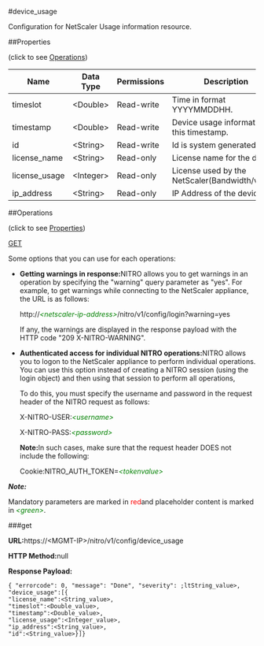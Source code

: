 #device_usage

Configuration for NetScaler Usage information resource.


##Properties 
<span>(click to see [Operations](#opera))</span>


<table><thead><tr><th>Name</th><th>Data Type</th><th>Permissions</th><th>Description</th></tr></thead><tbody><tr><td>timeslot</td><td>&lt;Double></td><td>Read-write</td><td>Time in format YYYYMMDDHH.</td></tr><tr><td>timestamp</td><td>&lt;Double></td><td>Read-write</td><td>Device usage information at this timestamp.</td></tr><tr><td>id</td><td>&lt;String></td><td>Read-write</td><td>Id is system generated key.</td></tr><tr><td>license_name</td><td>&lt;String></td><td>Read-only</td><td>License name for the device.</td></tr><tr><td>license_usage</td><td>&lt;Integer></td><td>Read-only</td><td>License used by the NetScaler(Bandwidth/vCPU).</td></tr><tr><td>ip_address</td><td>&lt;String></td><td>Read-only</td><td>IP Address of the device.</td></tr></tbody></table>
##Operations 
<span>(click to see [Properties](#prope))</span>


[GET]()


Some options that you can use for each operations:
<ul><li><p><b>Getting warnings in response:</b>NITRO allows you to get warnings in an operation by specifying the "warning" query parameter as "yes". For example, to get warnings while connecting to the NetScaler appliance, the URL is as follows:</p><p>http://<span style="color:green;font-style:italic;">&lt;netscaler-ip-address&gt;</span>/nitro/v1/config/login?warning=yes</p><p>If any, the warnings are displayed in the response payload with the HTTP code "209 X-NITRO-WARNING".</p></li><li><p><b>Authenticated access for individual NITRO operations:</b>NITRO allows you to logon to the NetScaler appliance to perform individual operations. You can use this option instead of creating a NITRO session (using the login object) and then using that session to perform all operations,</p><p>To do this, you must specify the username and password in the request header of the NITRO request as follows:</p><p>X-NITRO-USER:<span style="color:green;font-style:italic;">&lt;username&gt;</span></p><p>X-NITRO-PASS:<span style="color:green;font-style:italic;">&lt;password&gt;</span></p><p><b>Note:</b>In such cases, make sure that the request header DOES not include the following:</p><p>Cookie:NITRO_AUTH_TOKEN=<span style="color:green;font-style:italic;">&lt;tokenvalue&gt;</span></p></li></ul>



***Note:*** 
Mandatory parameters are marked in <span style="color:#FF0000;">red</span>and placeholder content is marked in <span style="color:green;font-style:italic">&lt;green&gt;</span>.

###get



<b>URL:</b>https://&lt;MGMT-IP&gt;/nitro/v1/config/device_usage
<b>HTTP Method:</b>null
<b>Response Payload: </b>```{ "errorcode": 0, "message": "Done", "severity": ;ltString_value>, "device_usage":[{"license_name":<String_value>,"timeslot":<Double_value>,"timestamp":<Double_value>,"license_usage":<Integer_value>,"ip_address":<String_value>,"id":<String_value>}]}```




